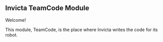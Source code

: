 ## Invicta TeamCode Module

Welcome!

This module, TeamCode, is the place where Invicta writes the code for its robot.
